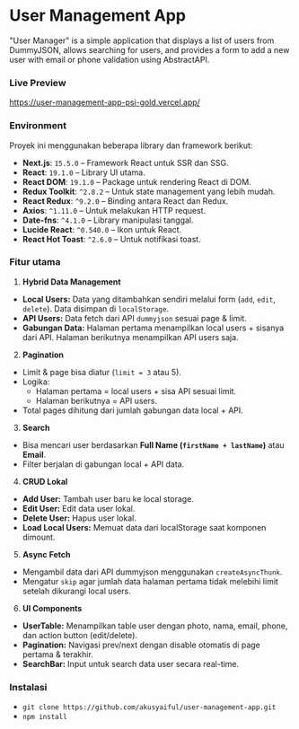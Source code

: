 
# User Management App

"User Manager" is a simple application that displays a list of users from DummyJSON, allows searching for users, and provides a form to add a new user with email or phone validation using AbstractAPI.

### Live Preview
https://user-management-app-psi-gold.vercel.app/

### Environment
Proyek ini menggunakan beberapa library dan framework berikut:

- **Next.js**: `15.5.0` – Framework React untuk SSR dan SSG.
- **React**: `19.1.0` – Library UI utama.
- **React DOM**: `19.1.0` – Package untuk rendering React di DOM.
- **Redux Toolkit**: `^2.8.2` – Untuk state management yang lebih mudah.
- **React Redux**: `^9.2.0` – Binding antara React dan Redux.
- **Axios**: `^1.11.0` – Untuk melakukan HTTP request.
- **Date-fns**: `^4.1.0` – Library manipulasi tanggal.
- **Lucide React**: `^0.540.0` – Ikon untuk React.
- **React Hot Toast**: `^2.6.0` – Untuk notifikasi toast.  

### Fitur utama
1.  **Hybrid Data Management**
   - **Local Users:** Data yang ditambahkan sendiri melalui form (`add`, `edit`, `delete`). Data disimpan di `localStorage`.
   - **API Users:** Data fetch dari API `dummyjson` sesuai page & limit.
   - **Gabungan Data:** Halaman pertama menampilkan local users + sisanya dari API. Halaman berikutnya menampilkan API users saja.

2.  **Pagination**
   - Limit & page bisa diatur (`limit = 3` atau 5).
   - Logika:
     - Halaman pertama = local users + sisa API sesuai limit.
     - Halaman berikutnya = API users.
   - Total pages dihitung dari jumlah gabungan data local + API.

3.  **Search**
   - Bisa mencari user berdasarkan **Full Name (`firstName + lastName`)** atau **Email**.
   - Filter berjalan di gabungan local + API data.

4.  **CRUD Lokal**
   - **Add User:** Tambah user baru ke local storage.
   - **Edit User:** Edit data user lokal.
   - **Delete User:** Hapus user lokal.
   - **Load Local Users:** Memuat data dari localStorage saat komponen dimount.

5.  **Async Fetch**
   - Mengambil data dari API dummyjson menggunakan `createAsyncThunk`.
   - Mengatur `skip` agar jumlah data halaman pertama tidak melebihi limit setelah dikurangi local users.

6.  **UI Components**
   - **UserTable:** Menampilkan table user dengan photo, nama, email, phone, dan action button (edit/delete).  
   - **Pagination:** Navigasi prev/next dengan disable otomatis di page pertama & terakhir.  
   - **SearchBar:** Input untuk search data user secara real-time.


### Instalasi
-  `git clone https://github.com/akusyaiful/user-management-app.git`
- `npm install`
